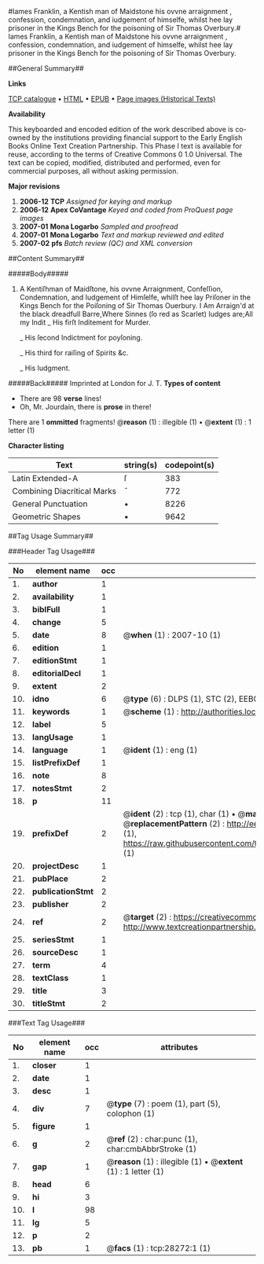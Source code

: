 #Iames Franklin, a Kentish man of Maidstone his ovvne arraignment , confession, condemnation, and iudgement of himselfe, whilst hee lay prisoner in the Kings Bench for the poisoning of Sir Thomas Overbury.#
Iames Franklin, a Kentish man of Maidstone his ovvne arraignment , confession, condemnation, and iudgement of himselfe, whilst hee lay prisoner in the Kings Bench for the poisoning of Sir Thomas Overbury.

##General Summary##

**Links**

[TCP catalogue](http://www.ota.ox.ac.uk/tcp/)  • 
[HTML](http://tei.it.ox.ac.uk/tcp/Texts-HTML/free/A01/A01217.html)  • 
[EPUB](http://tei.it.ox.ac.uk/tcp/Texts-EPUB/free/A01/A01217.epub) • 
[Page images (Historical Texts)](https://data.historicaltexts.jisc.ac.uk/view?pubId=eebo-33143174e&pageId=eebo-33143174e-28272-1)

**Availability**

This keyboarded and encoded edition of the
	       work described above is co-owned by the institutions
	       providing financial support to the Early English Books
	       Online Text Creation Partnership. This Phase I text is
	       available for reuse, according to the terms of Creative
	       Commons 0 1.0 Universal. The text can be copied,
	       modified, distributed and performed, even for
	       commercial purposes, all without asking permission.

**Major revisions**

1. __2006-12__ __TCP__ *Assigned for keying and markup*
1. __2006-12__ __Apex CoVantage__ *Keyed and coded from ProQuest page images*
1. __2007-01__ __Mona Logarbo__ *Sampled and proofread*
1. __2007-01__ __Mona Logarbo__ *Text and markup reviewed and edited*
1. __2007-02__ __pfs__ *Batch review (QC) and XML conversion*

##Content Summary##

#####Body#####

1. A Kentiſhman of Maidſtone, his ovvne Arraignment, Confeſſion, Condemnation, and Iudgement of Himſelfe, whilſt hee lay Priſoner in the Kings Bench for the Poiſoning of Sir Thomas Ouerbury.
I Am Arraign'd at the black dreadfull Barre,Where Sinnes (ſo red as Scarlet) Iudges are;All my Indit
    _ His firſt Inditement for Murder.

    _ His ſecond Indictment for poyſoning.

    _ His third for raiſing of Spirits &c.

    _ His Iudgment.

#####Back#####
Imprinted at London for J. T.
**Types of content**

  * There are 98 **verse** lines!
  * Oh, Mr. Jourdain, there is **prose** in there!

There are 1 **ommitted** fragments! 
 @__reason__ (1) : illegible (1)  •  @__extent__ (1) : 1 letter (1)

**Character listing**


|Text|string(s)|codepoint(s)|
|---|---|---|
|Latin Extended-A|ſ|383|
|Combining             Diacritical Marks|̄|772|
|General Punctuation|•|8226|
|Geometric Shapes|▪|9642|

##Tag Usage Summary##

###Header Tag Usage###

|No|element name|occ|attributes|
|---|---|---|---|
|1.|__author__|1||
|2.|__availability__|1||
|3.|__biblFull__|1||
|4.|__change__|5||
|5.|__date__|8| @__when__ (1) : 2007-10 (1)|
|6.|__edition__|1||
|7.|__editionStmt__|1||
|8.|__editorialDecl__|1||
|9.|__extent__|2||
|10.|__idno__|6| @__type__ (6) : DLPS (1), STC (2), EEBO-CITATION (1), OCLC (1), VID (1)|
|11.|__keywords__|1| @__scheme__ (1) : http://authorities.loc.gov/ (1)|
|12.|__label__|5||
|13.|__langUsage__|1||
|14.|__language__|1| @__ident__ (1) : eng (1)|
|15.|__listPrefixDef__|1||
|16.|__note__|8||
|17.|__notesStmt__|2||
|18.|__p__|11||
|19.|__prefixDef__|2| @__ident__ (2) : tcp (1), char (1)  •  @__matchPattern__ (2) : ([0-9\-]+):([0-9IVX]+) (1), (.+) (1)  •  @__replacementPattern__ (2) : http://eebo.chadwyck.com/downloadtiff?vid=$1&page=$2 (1), https://raw.githubusercontent.com/textcreationpartnership/Texts/master/tcpchars.xml#$1 (1)|
|20.|__projectDesc__|1||
|21.|__pubPlace__|2||
|22.|__publicationStmt__|2||
|23.|__publisher__|2||
|24.|__ref__|2| @__target__ (2) : https://creativecommons.org/publicdomain/zero/1.0/ (1), http://www.textcreationpartnership.org/docs/. (1)|
|25.|__seriesStmt__|1||
|26.|__sourceDesc__|1||
|27.|__term__|4||
|28.|__textClass__|1||
|29.|__title__|3||
|30.|__titleStmt__|2||


###Text Tag Usage###

|No|element name|occ|attributes|
|---|---|---|---|
|1.|__closer__|1||
|2.|__date__|1||
|3.|__desc__|1||
|4.|__div__|7| @__type__ (7) : poem (1), part (5), colophon (1)|
|5.|__figure__|1||
|6.|__g__|2| @__ref__ (2) : char:punc (1), char:cmbAbbrStroke (1)|
|7.|__gap__|1| @__reason__ (1) : illegible (1)  •  @__extent__ (1) : 1 letter (1)|
|8.|__head__|6||
|9.|__hi__|3||
|10.|__l__|98||
|11.|__lg__|5||
|12.|__p__|2||
|13.|__pb__|1| @__facs__ (1) : tcp:28272:1 (1)|

